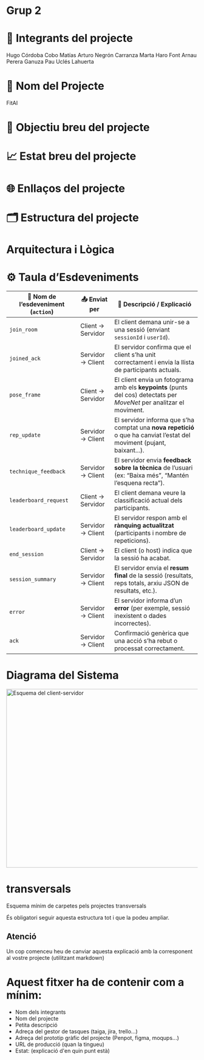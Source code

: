 # Grup 2

# 👥 Integrants del projecte

Hugo Córdoba Cobo
Matías Arturo Negrón Carranza
Marta Haro Font
Arnau Perera Ganuza
Pau Uclés Lahuerta

# 🌟 Nom del Projecte
FitAI

# 🎯 Objectiu breu del projecte
# 📈 Estat breu del projecte
# 🌐 Enllaços del projecte
# 🗂️ Estructura del projecte

# Arquitectura i Lògica 
# ⚙️ Taula d’Esdeveniments

| 🧩 **Nom de l’esdeveniment (`action`)** | 📤 **Enviat per** | 💬 **Descripció / Explicació**                                                                                          |
| --------------------------------------- | ----------------- | ----------------------------------------------------------------------------------------------------------------------- |
| `join_room`                             | Client → Servidor | El client demana unir-se a una sessió (enviant `sessionId` i `userId`).                                                 |
| `joined_ack`                            | Servidor → Client | El servidor confirma que el client s’ha unit correctament i envia la llista de participants actuals.                    |
| `pose_frame`                            | Client → Servidor | El client envia un fotograma amb els **keypoints** (punts del cos) detectats per *MoveNet* per analitzar el moviment.   |
| `rep_update`                            | Servidor → Client | El servidor informa que s’ha comptat una **nova repetició** o que ha canviat l’estat del moviment (pujant, baixant...). |
| `technique_feedback`                    | Servidor → Client | El servidor envia **feedback sobre la tècnica** de l’usuari (ex: “Baixa més”, “Mantén l’esquena recta”).                |
| `leaderboard_request`                   | Client → Servidor | El client demana veure la classificació actual dels participants.                                                       |
| `leaderboard_update`                    | Servidor → Client | El servidor respon amb el **rànquing actualitzat** (participants i nombre de repeticions).                              |
| `end_session`                           | Client → Servidor | El client (o host) indica que la sessió ha acabat.                                                                      |
| `session_summary`                       | Servidor → Client | El servidor envia el **resum final** de la sessió (resultats, reps totals, arxiu JSON de resultats, etc.).              |
| `error`                                 | Servidor → Client | El servidor informa d’un **error** (per exemple, sessió inexistent o dades incorrectes).                                |
| `ack`                                   | Servidor → Client | Confirmació genèrica que una acció s’ha rebut o processat correctament.                                                 |

# Diagrama del Sistema
<img width="641" height="471" alt="Esquema del client-servidor" src="https://github.com/user-attachments/assets/7573870f-318d-458a-b757-87ac8efd015b" />

# transversals
Esquema mínim de carpetes pels projectes transversals

És obligatori seguir aquesta estructura tot i que la podeu ampliar.

## Atenció
Un cop comenceu heu de canviar aquesta explicació amb la corresponent al vostre projecte (utilitzant markdown)

# Aquest fitxer ha de contenir com a mínim:
 * Nom dels integrants
 * Nom del projecte
 * Petita descripció
 * Adreça del gestor de tasques (taiga, jira, trello...)
 * Adreça del prototip gràfic del projecte (Penpot, figma, moqups...)
 * URL de producció (quan la tingueu)
 * Estat: (explicació d'en quin punt està)
